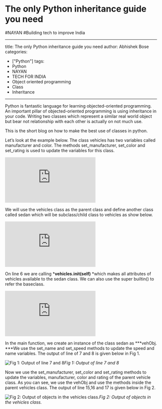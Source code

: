 
# The only Python inheritance guide you need
#NAYAN
#Building tech to improve India

---
title: The only Python inheritance guide you need
author: Abhishek Bose
categories:
- ["Python"]
tags:
- Python
- NAYAN
- TECH FOR INDIA
- Object oriented programming
- Class
- Inheritance
---



Python is fantastic language for learning objected-oriented programming. An important pillar of objected-oriented programming is using inheritance in your code. Writing two classes which represent a similar real world object but bear not relationship with each other is actually on not much use.

This is the short blog on how to make the best use of classes in python.

Let’s look at the example below. The class vehicles has two variables called manufacturer and color. The methods set_manufacturer, set_color and set_rating is used to update the variables for this class.

<iframe src="https://medium.com/media/752037329bedb44d2a045088c35a81d1" frameborder=0></iframe>

We will use the vehicles class as the parent class and define another class called sedan which will be subclass/child class to vehicles as show below.

<iframe src="https://medium.com/media/332bd348665e8109d8184a33b851e775" frameborder=0></iframe>

On line 6 we are calling ***vehicles.__init__(self)** *which makes all attributes of vehicles available to the sedan class. We can also use the super builtin() to refer the baseclass.

<iframe src="https://medium.com/media/0609965cb21a845114498e97aa779deb" frameborder=0></iframe>

In the main function, we create an instance of the class sedan as ***vehObj. ***We use the set_name and set_speed methods to update the speed and name variables. The output of line of 7 and 8 is given below in Fig 1.

![Fig 1: Output of line 7 and 8](https://cdn-images-1.medium.com/max/2000/1*gKBcTW6j5f5AQp-kLAODWA.png)*Fig 1: Output of line 7 and 8*

Now we use the set_manufacturer, set_color and set_rating methods to update the variables, manufacturer, color and rating of the parent vehicle class. As you can see, we use the vehObj and use the methods inside the parent vehicles class. The output of line 15,16 and 17 is given below in Fig 2.

![Fig 2: Output of objects in the vehicles class.](https://cdn-images-1.medium.com/max/2000/1*PoDXvNjdn_7CvQruZHQwnA.png)*Fig 2: Output of objects in the vehicles class.*
